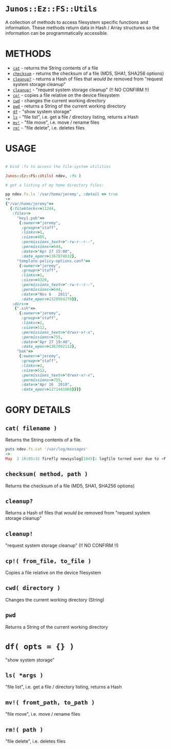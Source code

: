 # `Junos::Ez::FS::Utils`

A collection of methods to access filesystem specific functions and information. These methods return data in 
Hash / Array structures so the information can be programmatically accessible.

# METHODS

  - [`cat`](#cat) - returns the String contents of a file
  - [`checksum`](#checksum) - returns the checksum of a file (MD5, SHA1, SHA256 options)
  - [`cleanup?`](#cleanup_check) - returns a Hash of files that *would be* removed from "request system storage cleanup"
  - [`cleanup!`](#cleanup) - "request system storage cleanup" (!! NO CONFIRM !!)
  - [`cp!`](#cp) - copies a file relative on the device filesystem
  - [`cwd`](#cwd) - changes the current working directory
  - [`pwd`](#pwd) - returns a String of the current working directory
  - [`df`](#df) - "show system storage"
  - [`ls`](#ls) - "file list", i.e. get a file / directory listing, returns a Hash
  - [`mv!`](#mv) - "file move", i.e. move / rename files
  - [`rm!`](#rm) - "file delete", i.e. deletes files

# USAGE
```ruby

# bind :fs to access the file-system utilities

Junos::Ez::FS::Utils( ndev, :fs )

# get a listing of my home directory files:

pp ndev.fs.ls '/var/home/jeremy', :detail => true
->
{"/var/home/jeremy"=>
  {:fileblocks=>11244,
   :files=>
     "key1.pub"=>
      {:owner=>"jeremy",
       :group=>"staff",
       :links=>1,
       :size=>405,
       :permissions_text=>"-rw-r--r--",
       :permissions=>644,
       :date=>"Apr 27 15:00",
       :date_epoc=>1367074832}, 
     "template-policy-options.conf"=>
      {:owner=>"jeremy",
       :group=>"staff",
       :links=>1,
       :size=>4320,
       :permissions_text=>"-rw-r--r--",
       :permissions=>644,
       :date=>"Nov 6   2011",
       :date_epoc=>1320564278}},
   :dirs=>
    {".ssh"=>
      {:owner=>"jeremy",
       :group=>"staff",
       :links=>2,
       :size=>512,
       :permissions_text=>"drwxr-xr-x",
       :permissions=>755,
       :date=>"Apr 27 19:48",
       :date_epoc=>1367092112},
     "bak"=>
      {:owner=>"jeremy",
       :group=>"staff",
       :links=>2,
       :size=>512,
       :permissions_text=>"drwxr-xr-x",
       :permissions=>755,
       :date=>"Apr 16  2010",
       :date_epoc=>1271441068}}}}
```



# GORY DETAILS

## `cat( filename )` <a name="cat"> 
Returns the String contents of a file.
```ruby
puts ndev.fs.cat '/var/log/messages'
->
May  2 18:05:32 firefly newsyslog[1845]: logfile turned over due to -F request
```

## `checksum( method, path )` <a name="checksum">
Returns the checksum of a file (MD5, SHA1, SHA256 options)
  
## `cleanup?` <a name="cleanup_check"> 
Returns a Hash of files that *would be* removed from "request system storage cleanup"

## `cleanup!` <a name="cleanup">
"request system storage cleanup" (!! NO CONFIRM !!)

## `cp!( from_file, to_file )` <a name="cp">
Copies a file relative on the device filesystem

## `cwd( directory )` <a name="cwd">
Changes the current working directory (String)

## `pwd` 
Returns a String of the current working directory

# `df( opts = {} )` <a name="df"> 
"show system storage"

## `ls( *args )` <a name="ls">
"file list", i.e. get a file / directory listing, returns a Hash

## `mv!( fromt_path, to_path )` <a name="mv"> 
"file move", i.e. move / rename files

## `rm!( path )` <a name="rm"> 
"file delete", i.e. deletes files


